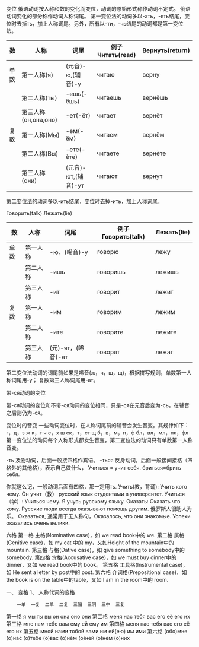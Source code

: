 
变位
俄语动词按人称和数的变化而变位，动词的原始形式称作动词不定式。 俄语动词变化的部分称作动词人称词尾。
第一变位法的动词多以-ать，-ять结尾，变位时去掉ть，加上人称词尾。另外，所有以-ти，-чь结尾的动词都是第一变位法。


| 数   | 人称                 |  词尾                 | 例子 Читать(read)|	Вернуть(return) |
| ---- | -------------------- | --------------------- | ------- | -------- |
| 单数 | 第一人称(я)          |  (元音)-ю,(辅音)-у    | читаю   |  верну   |
|      | 第二人称(ты)         |  -ешь(-ëшь)           | читаешь |  вернëшь |
|      | 第三人称(он,она,оно) |  -ет(-ëт)             | читает  |  вернëт  |
| 复数 | 第一人称(Мы)         |  -ем(-ëм)             | читаем  |  вернëм  |
|      | 第二人称(Вы)         |  -ете(-ѐте)           | читаете |  вернѐте |
|      | 第三人称(они)        |  (元音)-ют,(辅音)-ут  | читают  |  вернут  |


第二变位法的动词多以-ить结尾，变位时去掉-ить，加上人称词尾。



Говорить(talk)	Лежать(lie)

| 数   | 人称     |  词尾               | 例子 Говорить(talk) |	Лежать(lie) |
| ---- | -------- | ------------------- | -------- | ------- |
| 单数 | 第一人称	| -ю，(唏音)-у        |говорю    | лежу    |
|      | 第二人称	| -ишь                |говоришь  | лежишь  |
|      | 第三人称	| -ит        	        |говорит   | лежит   |
| 复数 | 第一人称	| -им                 |говорим   | лежим   |
|      | 第二人称	| -ите                |говорите  | лежите  |
|      | 第三人称	| (元)-ят，(唏音)-ат  |говорят   | лежат   |


第二变位法动词的词尾前如果是唏音(ж，ч，ш，щ)，根据拼写规则，单数第一人称词尾用-у；
复数第三人称词尾用-ат。

带-ся动词的变位

带-ся动词的变位和不带-ся动词的变位相同，只是-ся在元音后变为-сь，在辅音之后则仍为-ся。

变位时的音变
一些动词变位时，在人称词尾前的辅音会发生音变。其规律如下：
г，д，з ж
к，т ч
с，х ш
ск，т，ст щ
б，в，м，п，ф бл，вл，мл，пл，фл
第一变位法的动词每个人称形式都发生音变，第二变位法的动词只有单数第一人称音变。


-ть 及物动词，后面一般接四格作宾语。
-ться 反身动词，后面一般接间接格（四格外的其他格），表示自己做什么，
Учиться = учит себя. бриться=брить себя.

你就这么记，一般动词后面有四格，那一定用ть.
Учить(教，背诵): Учить кого чему. Он учит（教） русский язык студентами в университет.
Учиться（学）: Учиться чему. Я учусь русскому языку.
Оказать: Оказать что кому. Русские люди всегда оказывают помощь другим. 俄罗斯人很助人为乐。
Оказаться, 通常用于无人称句，Оказалось, что они знакомые. Успехи оказались очень велики.


六格
第⼀格 主格(Nominative case)，如 we read book中的 we.
第⼆格 属格(Genitive case)，如 my cat 中的 my，又如Height of the mountain中的 mountain.
第三格 与格(Dative case)，如 give something to somebody中的 somebody.
第四格 宾格(Accusative case)，如 we must buy dinner中的 dinner，又如 we read book中的 book。
第五格 工具格(Instrumental case)，如 He sent a letter by post中的 post.
第六格 介词格(Prepositional case)，如 the book is on the table中的table，又如 I am in the room中的 room.

⼀、 变格
1、 ⼈称代词的变格


        一单	一复	二单	二复	三阳	三阴	三中	三复
第⼀格	я	мы	ты	вы	он	она	оно	они
第二格	меня	нас	тебя	вас	его	её	его	их
第三格	мне	нам	тебе	вам	ему	ей	ему	им
第四格	меня	нас	тебя	вас	его	её	его	их
第五格	мной	нами	тобой	вами	им	ей(ею)	им	ими
第六格	(обо)мне	(о)нас	(о)тебе	(о)вас	(о)нѐм	(о)ней	(о)нѐм	(о)них



